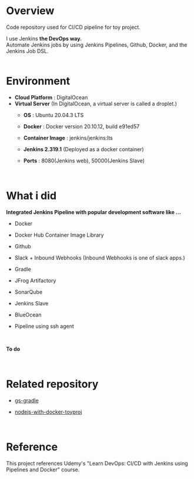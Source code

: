 # Overview

Code repository used for CI/CD pipeline for toy project.    

I use Jenkins **the DevOps way.**  
Automate Jenkins jobs by using Jenkins Pipelines, Github, Docker, and the Jenkins Job DSL.  
<br>

# Environment

- **Cloud Platform** : DigitalOcean
- **Virtual Server** (In DigitalOcean, a virtual server is called a droplet.)
  - **OS** : Ubuntu 20.04.3 LTS
  - **Docker** : Docker version 20.10.12, build e91ed57
  - **Container Image** : jenkins/jenkins:lts
  - **Jenkins 2.319.1** (Deployed as a docker container)
  - **Ports** : 8080(Jenkins web), 50000(Jenkins Slave)
    
    <br>

# What i did

**Integrated Jenkins Pipeline with popular development software like ...**

- Docker
- Docker Hub Container Image Library
- Github
- Slack + Inbound Webhooks (Inbound Webhooks is one of slack apps.)
- Gradle
- JFrog Artifactory
- SonarQube
- Jenkins Slave
- BlueOcean
- Pipeline using ssh agent
  
  <br>

**To do**

  <br>

# Related repository

- [gs-gradle](https://github.com/seyslee/gs-gradle)

- [nodejs-with-docker-toyproj](https://github.com/seyslee/nodejs-with-docker-toyproj)

<br>



# Reference

This project references Udemy's "Learn DevOps: CI/CD with Jenkins using Pipelines and Docker" course.
